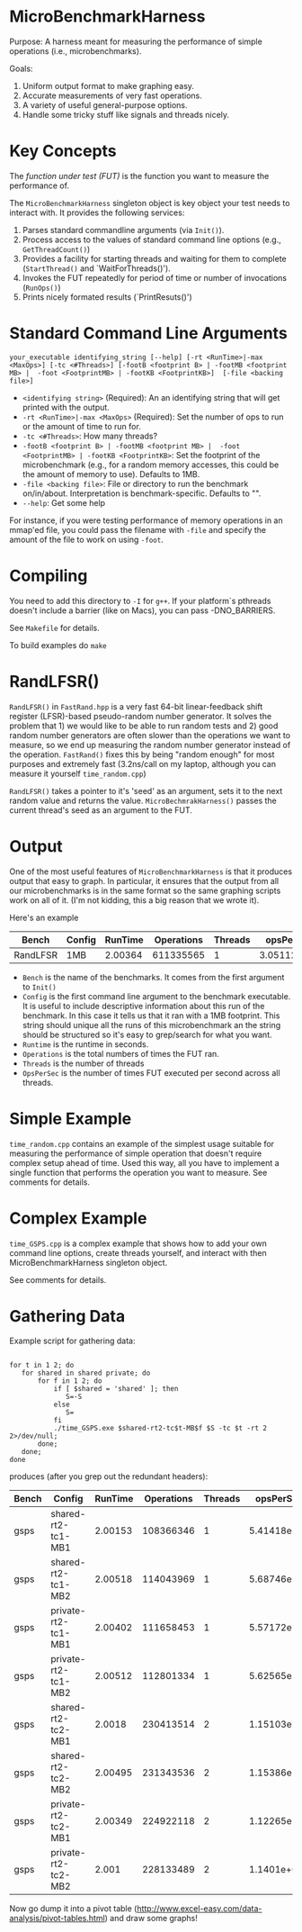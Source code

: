 MicroBenchmarkHarness
=====================

Purpose:  A harness meant for measuring the performance of simple operations (i.e., microbenchmarks).  

Goals:

1.  Uniform output format to make graphing easy.
2.  Accurate measurements of very fast operations.
3.  A variety of useful general-purpose options.
4.  Handle some tricky stuff like signals and threads nicely.

Key Concepts
============

The *function under test (FUT)* is the function you want to measure the performance of.

The `MicroBenchmarkHarness` singleton object is key object your test needs to interact with.  It provides the following services:

1.  Parses standard commandline arguments (via `Init()`).
2.  Process access to the values of standard command line options (e.g., `GetThreadCount()`)
3.  Provides a facility for starting threads and waiting for them to complete (`StartThread()` and `WaitForThreads()').
4.  Invokes the FUT repeatedly for period of time or number of invocations (`RunOps()`)
5.  Prints nicely formated results (`PrintResuts()')

Standard Command Line Arguments
===============================

`your_executable identifying_string [--help] [-rt <RunTime>|-max <MaxOps>] [-tc <#Threads>] [-footB <footprint B> | -footMB <footprint MB> |  -foot <FootprintMB> | -footKB <FootprintKB>]  [-file <backing file>]`

* `<identifying string>` (Required):  An an identifying string that will get printed with the output.
* `-rt <RunTime>|-max <MaxOps>` (Required): Set the number of ops to run or the amount of time to run for.
* `-tc <#Threads>`:  How many threads?
* `-footB <footprint B> | -footMB <footprint MB> |  -foot <FootprintMB> | -footKB <FootprintKB>`:  Set the footprint of the microbenchmark (e.g., for a random memory accesses, this could be the amount of memory to use).  Defaults to 1MB.
* `-file <backing file>`:  File or directory to run the benchmark on/in/about.  Interpretation is benchmark-specific.  Defaults to "".
* `--help`:  Get some help

For instance, if you were testing performance of memory operations in an mmap'ed file, you could pass the filename with `-file` and specify the amount of the file to work on using `-foot`.


Compiling
=========

You need to add this directory to `-I` for `g++`.  If your platform`s pthreads doesn't include a barrier (like on Macs), you can pass -DNO_BARRIERS.

See `Makefile` for details.

To build examples do `make`



RandLFSR()
==========
`RandLFSR()` in `FastRand.hpp` is a very fast 64-bit linear-feedback shift register (LFSR)-based pseudo-random number generator.  It solves the problem that 1) we would like to be able to run random tests and 2) good random number generators are often slower than the operations we want to measure, so we end up measuring the random number generator instead of the operation.   `FastRand()` fixes this by being  "random enough" for most purposes and extremely fast (3.2ns/call on my laptop, although you can  measure it yourself `time_random.cpp`)

`RandLFSR()` takes a pointer to it's 'seed' as an argument, sets it to the next random value and returns the value.  `MicroBechmrakHarness()` passes the current thread's seed as an argument to the FUT.

Output
======

One of the most useful features of `MicroBenchmarkHarness` is that it produces output that easy to graph.  In particular, it ensures that the output from all our microbenchmarks is in the same format so the same graphing scripts work on all of it.  (I'm not kidding, this a big reason that we wrote it).

Here's an example

| Bench   | Config	| RunTime	  | Operations	|  Threads | opsPerSec  |
|---------|-------------|-----------------|-------------|----------|------------|
| RandLFSR|	1MB	| 2.00364	  | 611335565	| 1	   | 3.05112e+08|


* `Bench` is the name of the benchmarks.  It comes from the first argument to `Init()`
* `Config` is the first command line argument to the benchmark executable.  It is useful to include descriptive information about this run of the benchmark. In this case it tells us that it ran with a 1MB footprint.  This string should unique all the runs of this microbenchmark an the string should be structured so it's easy to grep/search for what you want.
* `Runtime` is the runtime in seconds.
* `Operations` is the total numbers of times the FUT ran.
* `Threads` is the number of threads
* `OpsPerSec` is the number of times FUT executed per second across all threads.



Simple Example
==============

`time_random.cpp` contains an example of the simplest usage suitable for measuring the performance of simple operation that doesn't require complex setup ahead of time.  Used this way, all you have to implement a single function that performs the operation you want to measure.  See comments for details.

Complex Example
===============

`time_GSPS.cpp` is a complex example that shows how to add your own command line options, create threads yourself, and interact with then MicroBenchmarkHarness singleton object.

See comments for details.

Gathering Data
==============

Example script for gathering data:

```shell

for t in 1 2; do
   for shared in shared private; do
       for f in 1 2; do
           if [ $shared = 'shared' ]; then
       	      S=-S
           else
              S=
           fi
           ./time_GSPS.exe $shared-rt2-tc$t-MB$f $S -tc $t -rt 2 2>/dev/null;
       done;
   done;
done
```

produces (after you grep out the redundant headers):

| Bench     | Config	           | RunTime	     | Operations|  Threads | opsPerSec    |
|-----------|----------------------|-----------------|-----------|----------|--------------|
|	gsps|	shared-rt2-tc1-MB1 |	2.00153      |	108366346|	1   |	5.41418e+07|
|	gsps|	shared-rt2-tc1-MB2 |	2.00518      |	114043969|	1   |	5.68746e+07|
|	gsps|	private-rt2-tc1-MB1|	2.00402      |	111658453|	1   |	5.57172e+07|
|	gsps|	private-rt2-tc1-MB2|	2.00512      |	112801334|	1   |	5.62565e+07|
|	gsps|	shared-rt2-tc2-MB1 |	2.0018       |	230413514|	2   |	1.15103e+08|
|	gsps|	shared-rt2-tc2-MB2 |	2.00495      |	231343536|	2   |	1.15386e+08|
|	gsps|	private-rt2-tc2-MB1|	2.00349      |	224922118|	2   |	1.12265e+08|
|	gsps|	private-rt2-tc2-MB2|	2.001        |	228133489|	2   |	1.1401e+0  |


Now go dump it into a pivot table (http://www.excel-easy.com/data-analysis/pivot-tables.html) and draw some graphs!

